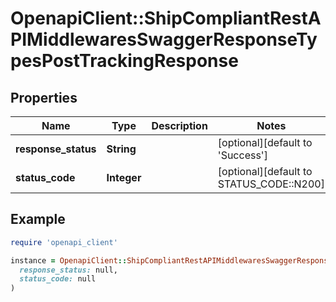 # OpenapiClient::ShipCompliantRestAPIMiddlewaresSwaggerResponseTypesPostTrackingResponse

## Properties

| Name | Type | Description | Notes |
| ---- | ---- | ----------- | ----- |
| **response_status** | **String** |  | [optional][default to &#39;Success&#39;] |
| **status_code** | **Integer** |  | [optional][default to STATUS_CODE::N200] |

## Example

```ruby
require 'openapi_client'

instance = OpenapiClient::ShipCompliantRestAPIMiddlewaresSwaggerResponseTypesPostTrackingResponse.new(
  response_status: null,
  status_code: null
)
```


